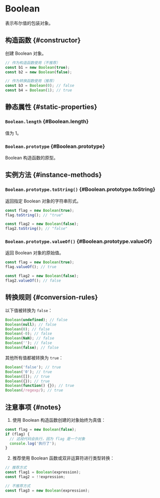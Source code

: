 # Boolean

表示布尔值的包装对象。

## 构造函数 {#constructor}

创建 Boolean 对象。

```js
// 作为构造函数使用（不推荐）
const b1 = new Boolean(true);
const b2 = new Boolean(false);

// 作为转换函数使用（推荐）
const b3 = Boolean(0); // false
const b4 = Boolean(1); // true
```

## 静态属性 {#static-properties}

### `Boolean.length` {#Boolean.length}

值为 1。

### `Boolean.prototype` {#Boolean.prototype}

Boolean 构造函数的原型。

## 实例方法 {#instance-methods}

### `Boolean.prototype.toString()` {#Boolean.prototype.toString}

返回指定 Boolean 对象的字符串形式。

```js
const flag = new Boolean(true);
flag.toString(); // "true"

const flag2 = new Boolean(false);
flag2.toString(); // "false"
```

### `Boolean.prototype.valueOf()` {#Boolean.prototype.valueOf}

返回 Boolean 对象的原始值。

```js
const flag = new Boolean(true);
flag.valueOf(); // true

const flag2 = new Boolean(false);
flag2.valueOf(); // false
```

## 转换规则 {#conversion-rules}

以下值被转换为 `false`：

```js
Boolean(undefined); // false
Boolean(null); // false
Boolean(0); // false
Boolean(-0); // false
Boolean(NaN); // false
Boolean(''); // false
Boolean(false); // false
```

其他所有值都被转换为 `true`：

```js
Boolean('false'); // true
Boolean('0'); // true
Boolean([]); // true
Boolean({}); // true
Boolean(function() {}); // true
Boolean(/regexp/); // true
```

## 注意事项 {#notes}

1. 使用 Boolean 构造函数创建的对象始终为真值：

```js
const flag = new Boolean(false);
if (flag) {
  // 这段代码会执行，因为 flag 是一个对象
  console.log('执行了');
}
```

2. 推荐使用 Boolean 函数或双非运算符进行类型转换：

```js
// 推荐方式
const flag1 = Boolean(expression);
const flag2 = !!expression;

// 不推荐方式
const flag3 = new Boolean(expression);
```
